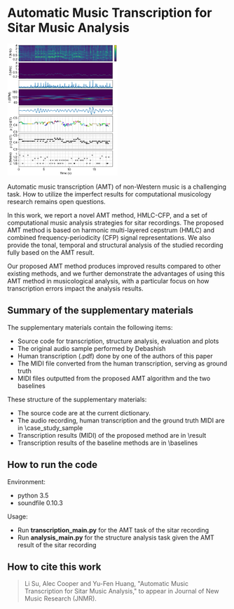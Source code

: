 # Automatic Music Transcription for Sitar Music Analysis

<img src="transcription_v2.png" alt="drawing" width="50%" style="text-align:center"/>

Automatic music transcription (AMT) of non-Western music is a challenging task. How to utilize the imperfect results for computational musicology research remains open questions.

In this work, we report a novel AMT method, HMLC-CFP, and a set of computational music analysis strategies for sitar recordings. The proposed AMT method is based on harmonic multi-layered cepstrum (HMLC) and combined frequency-periodicity (CFP) signal representations. We also provide the tonal, temporal and structural analysis of the studied recording fully based on the AMT result. 

Our proposed AMT method produces improved results compared to other existing methods, and we further demonstrate the advantages of using this AMT method in musicological analysis, with a particular focus on how transcription errors impact the analysis results.

## Summary of the supplementary materials

The supplementary materials contain the following items:
* Source code for transcription, structure analysis, evaluation and plots
* The original audio sample performed by Debashish
* Human transcription (.pdf) done by one of the authors of this paper 
* The MIDI file converted from the human transcription, serving as ground truth
* MIDI files outputted from the proposed AMT algorithm and the two baselines

These structure of the supplementary materials:
* The source code are at the current dictionary. 
* The audio recording, human transcription and the ground truth MIDI are in \case_study_sample  
* Transcription results (MIDI) of the proposed method are in \result 
* Transcription results of the baseline methods are in \baselines

## How to run the code

Environment:
- python 3.5
- soundfile 0.10.3

Usage:
- Run **transcription_main.py** for the AMT task of the sitar recording
- Run **analysis_main.py** for the structure analysis task given the AMT result of the sitar recording

## How to cite this work

> Li Su, Alec Cooper and Yu-Fen Huang, "Automatic Music Transcription for Sitar Music Analysis," to appear in Journal of New Music Research (JNMR).
